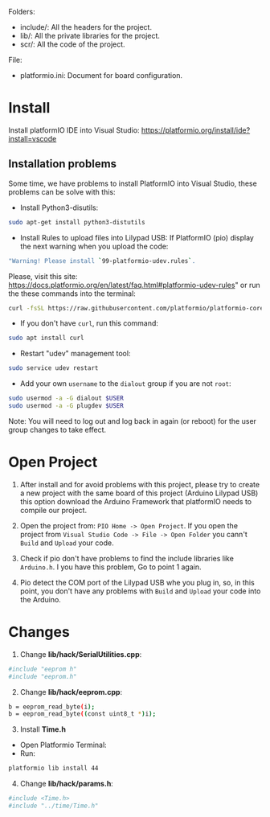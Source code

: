 Folders:

- include/: All the headers for the project.
- lib/: All the private libraries for the project.
- scr/: All the code of the project.

File:

- platformio.ini: Document for board configuration.

# Install

Install platformIO IDE into Visual Studio: https://platformio.org/install/ide?install=vscode

## Installation problems

Some time, we have problems to install PlatformIO into Visual Studio, these problems can be solve with this:

- Install Python3-disutils: 

```bash
sudo apt-get install python3-distutils
```

- Install Rules to upload files into Lilypad USB: If PlatformIO (pio) display the next warning when you upload the code:

```bash
"Warning! Please install `99-platformio-udev.rules`.
```

Please, visit this site: https://docs.platformio.org/en/latest/faq.html#platformio-udev-rules" or run the these commands into the terminal:

```bash
curl -fsSL https://raw.githubusercontent.com/platformio/platformio-core/master/scripts/99-platformio-udev.rules | sudo tee /etc/udev/rules.d/99-platformio-udev.rules
```

* If you don't have `curl`, run this command:

```bash
sudo apt install curl
```

* Restart "udev" management tool:

```bash
sudo service udev restart
```

* Add your own `username` to the `dialout` group if you are not `root`:

```bash
sudo usermod -a -G dialout $USER
sudo usermod -a -G plugdev $USER
```

Note: You will need to log out and log back in again (or reboot) for the user group changes to take effect.

# Open Project

1. After install and for avoid problems with this project, please try to create a new project with the same board of this project (Arduino Lilypad USB) this option download the Arduino Framework that platformIO needs to compile our project.

2. Open the project from: `PIO Home -> Open Project`. If you open the project from `Visual Studio Code -> File -> Open Folder` you cann't `Build` and `Upload` your code.

3. Check if pio don't have problems to find the include libraries like `Arduino.h`. I you have this problem, Go to point 1 again.

4. Pio detect the COM port of the Lilypad USB whe you plug in, so, in this point, you don't have any problems with `Build` and `Upload` your code into the Arduino.

# Changes

1. Change **lib/hack/SerialUtilities.cpp**:

```bash
#include "eeprom h"
#include "eeprom.h"
```

2. Change **lib/hack/eeprom.cpp**:

```bash
b = eeprom_read_byte(i);
b = eeprom_read_byte((const uint8_t *)i);
```

3. Install **Time.h**

- Open Platformio Terminal:
- Run:

```bash
platformio lib install 44
```

4. Change **lib/hack/params.h**:

```bash
#include <Time.h>
#include "../time/Time.h"
```